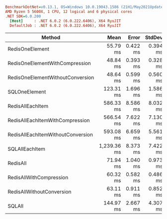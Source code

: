 ``` ini

BenchmarkDotNet=v0.13.1, OS=Windows 10.0.19043.1586 (21H1/May2021Update)
AMD Ryzen 5 5600X, 1 CPU, 12 logical and 6 physical cores
.NET SDK=6.0.200
  [Host]     : .NET 6.0.2 (6.0.222.6406), X64 RyuJIT
  DefaultJob : .NET 6.0.2 (6.0.222.6406), X64 RyuJIT


```
|                            Method |        Mean |    Error |   StdDev |
|---------------------------------- |------------:|---------:|---------:|
|                   RedisOneElement |    55.79 ms | 0.422 ms | 0.394 ms |
|    RedisOneElementWithCompression |    48.84 ms | 0.393 ms | 0.328 ms |
|  RedisOneElementWithoutConversion |    48.64 ms | 0.599 ms | 0.560 ms |
|                     SQLOneElement |   123.31 ms | 1.696 ms | 1.586 ms |
|                  RedisAllEachItem |   586.33 ms | 8.586 ms | 8.032 ms |
|   RedisAllEachItemWithCompression |   566.54 ms | 7.622 ms | 7.130 ms |
| RedisAllEachItemWithoutConversion |   593.08 ms | 6.659 ms | 5.561 ms |
|                    SQLAllEachItem | 1,239.36 ms | 8.373 ms | 7.422 ms |
|                          RedisAll |    71.94 ms | 1.040 ms | 0.973 ms |
|           RedisAllWithCompression |    60.32 ms | 0.582 ms | 0.486 ms |
|         RedisAllWithoutConversion |    63.11 ms | 0.911 ms | 0.852 ms |
|                            SQLAll |   144.97 ms | 2.667 ms | 4.307 ms |
